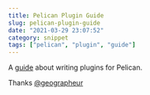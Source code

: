 ```yaml
---
title: Pelican Plugin Guide
slug: pelican-plugin-guide
date: "2021-03-29 23:07:52"
category: snippet
tags: ["pelican", "plugin", "guide"]
---
```


A [guide](https://blog.geographer.fr/pelican-plugins)
about writing plugins for Pelican.

Thanks [@geographeur](https://twitter.com/geographeur)

